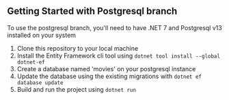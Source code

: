 ## Getting Started with Postgresql branch
To use the postgresql branch, you'll need to have .NET 7 and Postgresql v13 installed on your system

1. Clone this repository to your local machine
2. Install the Entity Framework cli tool using ```dotnet tool install --global dotnet-ef```
3. Create a database named 'movies' on your postgresql instance
4. Update the database using the existing migrations with ```dotnet ef database update```
5. Build and run the project using ```dotnet run```